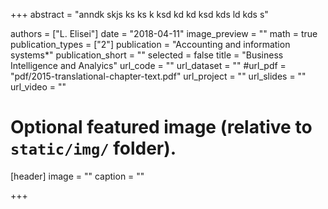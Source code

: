 +++
  abstract = "anndk skjs ks ks k ksd kd kd ksd kds ld  kds s"
  
  authors = ["L. Elisei"]
  date = "2018-04-11"
  image_preview = ""
  math = true
  publication_types = ["2"]
  publication = "Accounting and information systems*"
  publication_short = ""
  selected = false
  title = "Business Intelligence and Analyics"
  url_code = ""
  url_dataset = ""
  #url_pdf = "pdf/2015-translational-chapter-text.pdf"
  url_project = ""
  url_slides = ""
  url_video = ""
  

  
  # Optional featured image (relative to `static/img/` folder).
  [header]
  image = ""
  caption = ""
  
  +++
